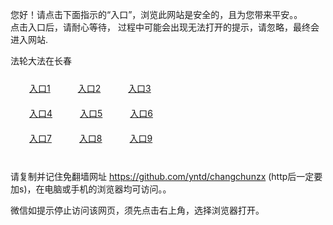 您好！请点击下面指示的“入口”，浏览此网站是安全的，且为您带来平安。。 <br/>
点击入口后，请耐心等待， 过程中可能会出现无法打开的提示，请忽略，最终会进入网站. </br>

法轮大法在长春<br/>
<div style="padding:10px"><a style="margin:20px" target="_blank" href="https://d1ze3y1gy5qcn6.cloudfront.net/2Qpsp?hkzgqh" id="ccLink1" rel="nofollow">入口1</a> <a target="_blank" style="margin:20px" href="https://duyz1my4cy36c.cloudfront.net/2Qpsp?kfjcfy" id="ccLink2" rel="nofollow">入口2</a> <a style="margin:20px" target="_blank" href="https://d2rl7gyzwjzlmn.cloudfront.net/2Qpsp?sgmsi" id="ccLink3" rel="nofollow">入口3</a></div>

<div style="padding:10px" ><a style="margin:20px" target="_blank" href="https://d1ze3y1gy5qcn6.cloudfront.net/2Qpsp?hkzgqh" id="ccLink4" rel="nofollow">入口4</a> <a style="margin:20px" href="https://duyz1my4cy36c.cloudfront.net/2Qpsp?kfjcfy" target="_blank" id="ccLink5" rel="nofollow">入口5</a> <a style="margin:20px" href="https://d2rl7gyzwjzlmn.cloudfront.net/2Qpsp?sgmsi" target="_blank" id="ccLink6" rel="nofollow">入口6</a></div>

<div style="padding:10px"><a style="margin:20px" target="_blank" href="https://d1ze3y1gy5qcn6.cloudfront.net/2Qpsp?hkzgqh" id="ccLink7" rel="nofollow">入口7</a> <a style="margin:20px" href="https://duyz1my4cy36c.cloudfront.net/2Qpsp?kfjcfy" target="_blank" id="ccLink8" rel="nofollow">入口8</a> <a style="margin:20px" target="_blank" href="https://d2rl7gyzwjzlmn.cloudfront.net/2Qpsp?sgmsi" id="ccLink9" rel="nofollow">入口9</a></div>

<br/>



请复制并记住免翻墙网址 https://github.com/yntd/changchunzx (http后一定要加s)，在电脑或手机的浏览器均可访问。。<br/>

微信如提示停止访问该网页，须先点击右上角，选择浏览器打开。
